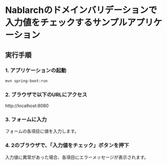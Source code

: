 # Nablarchのドメインバリデーションで入力値をチェックするサンプルアプリケーション

## 実行手順

### 1. アプリケーションの起動

```bash
mvn spring-boot:run
```

### 2. ブラウザで以下のURLにアクセス

http://localhost:8080

### 3. フォームに入力

フォームの各項目に値を入力します。

### 4. 2のブラウザで、「入力値をチェック」ボタンを押下

入力値に異常があった場合、各項目にエラーメッセージが表示されます。
